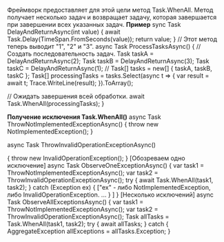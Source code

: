 Фреймворк предоставляет для этой цели метод Task.WhenAll. Метод получает несколько задач и возвращает задачу, которая завершается при завершении всех указанных задач.
**Пример**
sync Task DelayAndReturnAsync(int value)
{
	await Task.Delay(TimeSpan.FromSeconds(value)); return value; }
// Этот метод теперь выводит "1", "2" и "3".
async Task ProcessTasksAsync()
{ 
// Создать последовательность задач.
	Task taskA = DelayAndReturnAsync(2); 
	Task taskB = DelayAndReturnAsync(3); 
	Task taskC = DelayAndReturnAsync(1); 
	//
	Task[] tasks = new[] { taskA, taskB, taskC }; 
	Task[] processingTasks = tasks.Select(async t => 
	{ 
	var result = await t; 
	Trace.WriteLine(result); 
	}).ToArray(); 
	
// Ожидать завершения всей обработки. 
await Task.WhenAll(processingTasks);
}

 
**Получение исключения Task.WhenAll()**
async Task ThrowNotImplementedExceptionAsync() 
{ throw new NotImplementedException(); } 

async Task ThrowInvalidOperationExceptionAsync() 

{ throw new InvalidOperationException(); }
[Обозреваем одно исключение]
async Task ObserveOneExceptionAsync() 
{ 
var task1 = ThrowNotImplementedExceptionAsync();
var task2 = ThrowInvalidOperationExceptionAsync(); 
try 
{ 
	await Task.WhenAll(task1, task2);
} 
catch (Exception ex)
{
	["ex" - либо NotImplementedException, либо InvalidOperationException. ... } ]
} 
[Несколько исключений]
async Task ObserveAllExceptionsAsync() 
{ 
	var task1 = ThrowNotImplementedExceptionAsync();
	var task2 = ThrowInvalidOperationExceptionAsync(); 
	Task allTasks = Task.WhenAll(task1, task2); 
try 
{ 
await allTasks;
} 
catch
{ 
	AggregateException allExceptions = allTasks.Exception; 
}